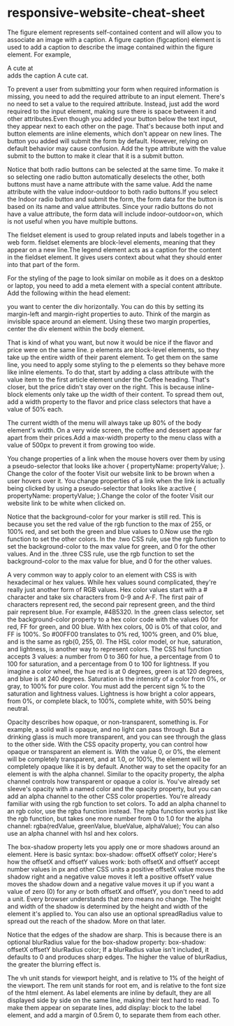 # responsive-website-cheat-sheet

The figure element represents self-contained content and will allow you to associate an image with a caption.
A figure caption (figcaption) element is used to add a caption to describe the image contained within the figure element. For example, <figcaption>A cute at</figcaption> adds the caption A cute cat.

To prevent a user from submitting your form when required information is missing, you need to add the required attribute to an input element. There's no need to set a value to the required attribute. Instead, just add the word required to the input element, making sure there is space between it and other attributes.Even though you added your button below the text input, they appear next to each other on the page. That's because both input and button elements are inline elements, which don't appear on new lines.
The button you added will submit the form by default. However, relying on default behavior may cause confusion. Add the type attribute with the value submit to the button to make it clear that it is a submit button.

Notice that both radio buttons can be selected at the same time. To make it so selecting one radio button automatically deselects the other, both buttons must have a name attribute with the same value.
Add the name attribute with the value indoor-outdoor to both radio buttons.If you select the Indoor radio button and submit the form, the form data for the button is based on its name and value attributes. Since your radio buttons do not have a value attribute, the form data will include indoor-outdoor=on, which is not useful when you have multiple buttons.

The fieldset element is used to group related inputs and labels together in a web form. fieldset elements are block-level elements, meaning that they appear on a new line.The legend element acts as a caption for the content in the fieldset element. It gives users context about what they should enter into that part of the form.

For the styling of the page to look similar on mobile as it does on a desktop or laptop, you need to add a meta element with a special content attribute.
Add the following within the head element:
<meta name="viewport" content="width=device-width, initial-scale=1.0"/>

you want to center the div horizontally. You can do this by setting its margin-left and margin-right properties to auto. Think of the margin as invisible space around an element. Using these two margin properties, center the div element within the body element.

That is kind of what you want, but now it would be nice if the flavor and price were on the same line. p elements are block-level elements, so they take up the entire width of their parent element.
To get them on the same line, you need to apply some styling to the p elements so they behave more like inline elements. To do that, start by adding a class attribute with the value item to the first article element under the Coffee heading.
That's closer, but the price didn't stay over on the right. This is because inline-block elements only take up the width of their content. To spread them out, add a width property to the flavor and price class selectors that have a value of 50% each.

The current width of the menu will always take up 80% of the body element's width. On a very wide screen, the coffee and dessert appear far apart from their prices.Add a max-width property to the menu class with a value of 500px to prevent it from growing too wide.

You change properties of a link when the mouse hovers over them by using a pseudo-selector that looks like a:hover { propertyName: propertyValue; }.
Change the color of the footer Visit our website link to be brown when a user hovers over it.
You change properties of a link when the link is actually being clicked by using a pseudo-selector that looks like a:active { propertyName: propertyValue; }.Change the color of the footer Visit our website link to be white when clicked on.

Notice that the background-color for your marker is still red. This is because you set the red value of the rgb function to the max of 255, or 100% red, and set both the green and blue values to 0.Now use the rgb function to set the other colors.
In the .two CSS rule, use the rgb function to set the background-color to the max value for green, and 0 for the other values. And in the .three CSS rule, use the rgb function to set the background-color to the max value for blue, and 0 for the other values.

A very common way to apply color to an element with CSS is with hexadecimal or hex values. While hex values sound complicated, they're really just another form of RGB values.
Hex color values start with a # character and take six characters from 0-9 and A-F. The first pair of characters represent red, the second pair represent green, and the third pair represent blue. For example, #4B5320.
In the .green class selector, set the background-color property to a hex color code with the values 00 for red, FF for green, and 00 blue.
With hex colors, 00 is 0% of that color, and FF is 100%. So #00FF00 translates to 0% red, 100% green, and 0% blue, and is the same as rgb(0, 255, 0).
The HSL color model, or hue, saturation, and lightness, is another way to represent colors.
The CSS hsl function accepts 3 values: a number from 0 to 360 for hue, a percentage from 0 to 100 for saturation, and a percentage from 0 to 100 for lightness.
If you imagine a color wheel, the hue red is at 0 degrees, green is at 120 degrees, and blue is at 240 degrees.
Saturation is the intensity of a color from 0%, or gray, to 100% for pure color. You must add the percent sign % to the saturation and lightness values.
Lightness is how bright a color appears, from 0%, or complete black, to 100%, complete white, with 50% being neutral.

Opacity describes how opaque, or non-transparent, something is. For example, a solid wall is opaque, and no light can pass through. But a drinking glass is much more transparent, and you can see through the glass to the other side.
With the CSS opacity property, you can control how opaque or transparent an element is. With the value 0, or 0%, the element will be completely transparent, and at 1.0, or 100%, the element will be completely opaque like it is by default.
Another way to set the opacity for an element is with the alpha channel. Similar to the opacity property, the alpha channel controls how transparent or opaque a color is.
You've already set sleeve's opacity with a named color and the opacity property, but you can add an alpha channel to the other CSS color properties.
You're already familiar with using the rgb function to set colors. To add an alpha channel to an rgb color, use the rgba function instead.
The rgba function works just like the rgb function, but takes one more number from 0 to 1.0 for the alpha channel:
rgba(redValue, greenValue, blueValue, alphaValue);
You can also use an alpha channel with hsl and hex colors.

The box-shadow property lets you apply one or more shadows around an element. Here is basic syntax:
box-shadow: offsetX offsetY color;
Here's how the offsetX and offsetY values work:
both offsetX and offsetY accept number values in px and other CSS units
a positive offsetX value moves the shadow right and a negative value moves it left
a positive offsetY value moves the shadow down and a negative value moves it up
if you want a value of zero (0) for any or both offsetX and offsetY, you don't need to add a unit. Every browser understands that zero means no change.
The height and width of the shadow is determined by the height and width of the element it's applied to. You can also use an optional spreadRadius value to spread out the reach of the shadow. More on that later.

Notice that the edges of the shadow are sharp. This is because there is an optional blurRadius value for the box-shadow property:
box-shadow: offsetX offsetY blurRadius color;
If a blurRadius value isn't included, it defaults to 0 and produces sharp edges. The higher the value of blurRadius, the greater the blurring effect is.

The vh unit stands for viewport height, and is relative to 1% of the height of the viewport.
The rem unit stands for root em, and is relative to the font size of the html element.
As label elements are inline by default, they are all displayed side by side on the same line, making their text hard to read. To make them appear on separate lines, add display: block to the label element, and add a margin of 0.5rem 0, to separate them from each other.
